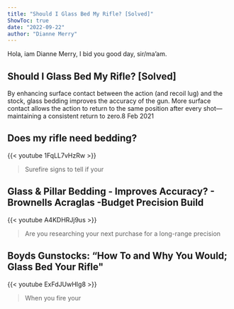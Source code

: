 ```yaml
---
title: "Should I Glass Bed My Rifle? [Solved]"
ShowToc: true 
date: "2022-09-22"
author: "Dianne Merry" 
---
```


Hola, iam Dianne Merry, I bid you good day, sir/ma’am.
## Should I Glass Bed My Rifle? [Solved]
By enhancing surface contact between the action (and recoil lug) and the stock, glass bedding improves the accuracy of the gun. More surface contact allows the action to return to the same position after every shot—maintaining a consistent return to zero.8 Feb 2021

## Does my rifle need bedding?
{{< youtube 1FqLL7vHzRw >}}
>Surefire signs to tell if your 

## Glass & Pillar Bedding - Improves Accuracy? - Brownells Acraglas -Budget Precision Build
{{< youtube A4KDHRJj9us >}}
>Are you researching your next purchase for a long-range precision 

## Boyds Gunstocks: “How To and Why You Would; Glass Bed Your Rifle"
{{< youtube ExFdJUwHIg8 >}}
>When you fire your 

